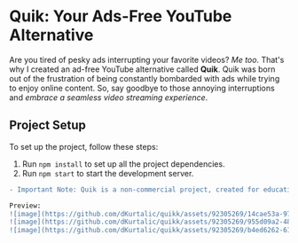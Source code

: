 # Quik: Your Ads-Free YouTube Alternative

Are you tired of pesky ads interrupting your favorite videos? *Me too.* That's why I created an ad-free YouTube alternative called **Quik**. Quik was born out of the frustration of being constantly bombarded with ads while trying to enjoy online content. So, say goodbye to those annoying interruptions and *embrace a seamless video streaming experience*.

## Project Setup

To set up the project, follow these steps:
1. Run `npm install` to set up all the project dependencies.
2. Run `npm start` to start the development server.

```diff
- Important Note: Quik is a non-commercial project, created for educational purposes only.

Preview:
![image](https://github.com/dKurtalic/quikk/assets/92305269/14cae53a-975f-48b8-b8e6-fe5875119ee9)
![image](https://github.com/dKurtalic/quikk/assets/92305269/955d09a2-48b7-42f6-8842-ad744d78fe0d)
![image](https://github.com/dKurtalic/quikk/assets/92305269/b4ed6262-611a-46b2-90b8-dcf0edd83624)


